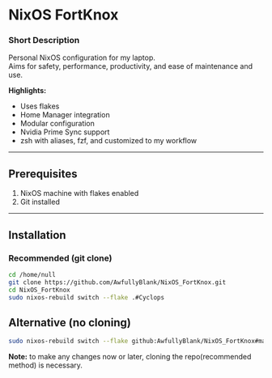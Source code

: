 # NixOS FortKnox

### Short Description  
Personal NixOS configuration for my laptop.  
Aims for safety, performance, productivity, and ease of maintenance and use.

**Highlights:**  
- Uses flakes  
- Home Manager integration  
- Modular configuration  
- Nvidia Prime Sync support  
- zsh with aliases, fzf, and customized to my workflow

---

## Prerequisites  
1. NixOS machine with flakes enabled  
2. Git installed

---

## Installation  

### Recommended (git clone)  
```bash
cd /home/null
git clone https://github.com/AwfullyBlank/NixOS_FortKnox.git
cd NixOS_FortKnox
sudo nixos-rebuild switch --flake .#Cyclops
```
## Alternative (no cloning)
```bash
sudo nixos-rebuild switch --flake github:AwfullyBlank/NixOS_FortKnox#main
```
**Note:** to make any changes now or later, cloning the repo(recommended method) is necessary.
